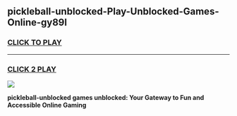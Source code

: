 
## pickleball-unblocked-Play-Unblocked-Games-Online-gy89l
<h3>
<a href="https://premium76.site?title=pickleball-unblocked&ref=25A">CLICK TO PLAY</a></h3>
<hr>

<h3>
<a href="https://premium76.site?title=pickleball-unblocked&ref=25A">CLICK 2 PLAY</a>
  
</h3>

<a href="https://premium76.site?title=pickleball-unblocked&ref=25A"><img src="https://clearcache.store/games.png"></a>


**pickleball-unblocked games unblocked: Your Gateway to Fun and Accessible Online Gaming**
